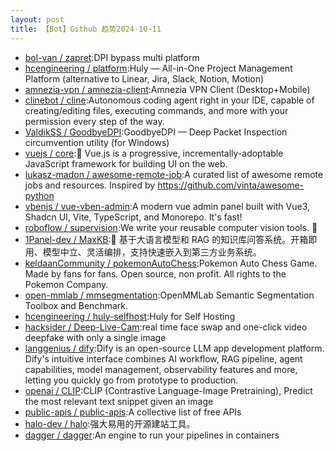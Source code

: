 ```yaml
---
layout: post
title: 【Bot】Github 趋势2024-10-11
---
```


* [bol-van / zapret](https://github.com/bol-van/zapret):DPI bypass multi platform
* [hcengineering / platform](https://github.com/hcengineering/platform):Huly — All-in-One Project Management Platform (alternative to Linear, Jira, Slack, Notion, Motion)
* [amnezia-vpn / amnezia-client](https://github.com/amnezia-vpn/amnezia-client):Amnezia VPN Client (Desktop+Mobile)
* [clinebot / cline](https://github.com/clinebot/cline):Autonomous coding agent right in your IDE, capable of creating/editing files, executing commands, and more with your permission every step of the way.
* [ValdikSS / GoodbyeDPI](https://github.com/ValdikSS/GoodbyeDPI):GoodbyeDPI — Deep Packet Inspection circumvention utility (for Windows)
* [vuejs / core](https://github.com/vuejs/core):🖖 Vue.js is a progressive, incrementally-adoptable JavaScript framework for building UI on the web.
* [lukasz-madon / awesome-remote-job](https://github.com/lukasz-madon/awesome-remote-job):A curated list of awesome remote jobs and resources. Inspired by https://github.com/vinta/awesome-python
* [vbenjs / vue-vben-admin](https://github.com/vbenjs/vue-vben-admin):A modern vue admin panel built with Vue3, Shadcn UI, Vite, TypeScript, and Monorepo. It's fast!
* [roboflow / supervision](https://github.com/roboflow/supervision):We write your reusable computer vision tools. 💜
* [1Panel-dev / MaxKB](https://github.com/1Panel-dev/MaxKB):🚀 基于大语言模型和 RAG 的知识库问答系统。开箱即用、模型中立、灵活编排，支持快速嵌入到第三方业务系统。
* [keldaanCommunity / pokemonAutoChess](https://github.com/keldaanCommunity/pokemonAutoChess):Pokemon Auto Chess Game. Made by fans for fans. Open source, non profit. All rights to the Pokemon Company.
* [open-mmlab / mmsegmentation](https://github.com/open-mmlab/mmsegmentation):OpenMMLab Semantic Segmentation Toolbox and Benchmark.
* [hcengineering / huly-selfhost](https://github.com/hcengineering/huly-selfhost):Huly for Self Hosting
* [hacksider / Deep-Live-Cam](https://github.com/hacksider/Deep-Live-Cam):real time face swap and one-click video deepfake with only a single image
* [langgenius / dify](https://github.com/langgenius/dify):Dify is an open-source LLM app development platform. Dify's intuitive interface combines AI workflow, RAG pipeline, agent capabilities, model management, observability features and more, letting you quickly go from prototype to production.
* [openai / CLIP](https://github.com/openai/CLIP):CLIP (Contrastive Language-Image Pretraining), Predict the most relevant text snippet given an image
* [public-apis / public-apis](https://github.com/public-apis/public-apis):A collective list of free APIs
* [halo-dev / halo](https://github.com/halo-dev/halo):强大易用的开源建站工具。
* [dagger / dagger](https://github.com/dagger/dagger):An engine to run your pipelines in containers
